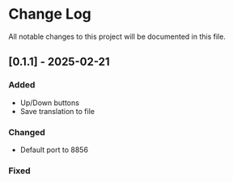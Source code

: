 
# Change Log
All notable changes to this project will be documented in this file.


## [0.1.1] - 2025-02-21
### Added
- Up/Down buttons
- Save translation to file

### Changed
- Default port to 8856

### Fixed
